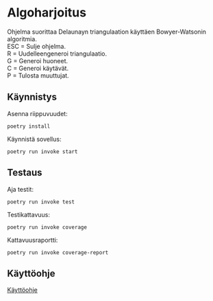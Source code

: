 # Algoharjoitus  

Ohjelma suorittaa Delaunayn triangulaation käyttäen Bowyer-Watsonin algoritmia.  
ESC = Sulje ohjelma.  
R = Uudelleengeneroi triangulaatio.  
G = Generoi huoneet.  
C = Generoi käytävät.  
P = Tulosta muuttujat.  

## Käynnistys  

Asenna riippuvuudet:  
```
poetry install
```

Käynnistä sovellus:  
```
poetry run invoke start
```


## Testaus  


Aja testit:  
```
poetry run invoke test
```

Testikattavuus:  
```
poetry run invoke coverage
```

Kattavuusraportti:  
```
poetry run invoke coverage-report
```

## Käyttöohje  

[Käyttöohje](/Dokumentaatio/Käyttöohje.md)  
